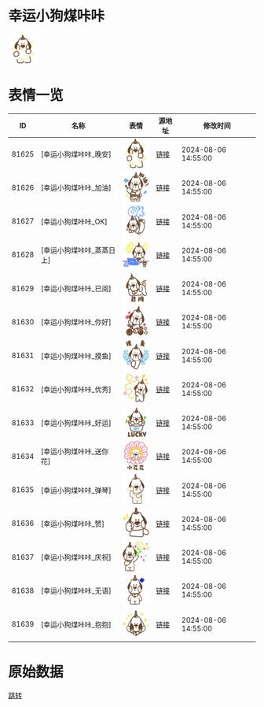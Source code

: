 # 幸运小狗煤咔咔

<img src="./cover.png" height="60" alt="cover" />

# 表情一览

|ID|名称|表情|源地址|修改时间|
|----|----|----|----|----|
|81625|[幸运小狗煤咔咔_晚安]|<img src="./pic/081625_%5B幸运小狗煤咔咔_晚安%5D.png" height="60" alt="晚安"/>|[链接](https://i0.hdslb.com/bfs/garb/bf1f0377914c6ab86eff90a370b42d587a8cf33c.png)|2024-08-06 14:55:00|
|81626|[幸运小狗煤咔咔_加油]|<img src="./pic/081626_%5B幸运小狗煤咔咔_加油%5D.png" height="60" alt="加油"/>|[链接](https://i0.hdslb.com/bfs/garb/6f4ce9d72e3a0f37b4786cb072f92bb4b67f6b7f.png)|2024-08-06 14:55:00|
|81627|[幸运小狗煤咔咔_OK]|<img src="./pic/081627_%5B幸运小狗煤咔咔_OK%5D.png" height="60" alt="OK"/>|[链接](https://i0.hdslb.com/bfs/garb/7da8b3caf14d04053b456bcd1602f8b33e0e1529.png)|2024-08-06 14:55:00|
|81628|[幸运小狗煤咔咔_蒸蒸日上]|<img src="./pic/081628_%5B幸运小狗煤咔咔_蒸蒸日上%5D.png" height="60" alt="蒸蒸日上"/>|[链接](https://i0.hdslb.com/bfs/garb/e9391c0e78b033a9af91ba021c9e255373f4da2a.png)|2024-08-06 14:55:00|
|81629|[幸运小狗煤咔咔_已阅]|<img src="./pic/081629_%5B幸运小狗煤咔咔_已阅%5D.png" height="60" alt="已阅"/>|[链接](https://i0.hdslb.com/bfs/garb/d465572bd281b177d5447614b7e1a4a94f4fe0d7.png)|2024-08-06 14:55:00|
|81630|[幸运小狗煤咔咔_你好]|<img src="./pic/081630_%5B幸运小狗煤咔咔_你好%5D.png" height="60" alt="你好"/>|[链接](https://i0.hdslb.com/bfs/garb/b8518485cfb31a2b6b642245aa8ba108dd0f4647.png)|2024-08-06 14:55:00|
|81631|[幸运小狗煤咔咔_摸鱼]|<img src="./pic/081631_%5B幸运小狗煤咔咔_摸鱼%5D.png" height="60" alt="摸鱼"/>|[链接](https://i0.hdslb.com/bfs/garb/dad3d305063e74ca06eb1602a2e7d38ee4adce8f.png)|2024-08-06 14:55:00|
|81632|[幸运小狗煤咔咔_优秀]|<img src="./pic/081632_%5B幸运小狗煤咔咔_优秀%5D.png" height="60" alt="优秀"/>|[链接](https://i0.hdslb.com/bfs/garb/c3a87e28b63c240a24d2e41163702123d37a5669.png)|2024-08-06 14:55:00|
|81633|[幸运小狗煤咔咔_好运]|<img src="./pic/081633_%5B幸运小狗煤咔咔_好运%5D.png" height="60" alt="好运"/>|[链接](https://i0.hdslb.com/bfs/garb/96e85ed6fd9ce94f6d7c1ac9e849e0285c2abca4.png)|2024-08-06 14:55:00|
|81634|[幸运小狗煤咔咔_送你花]|<img src="./pic/081634_%5B幸运小狗煤咔咔_送你花%5D.png" height="60" alt="送你花"/>|[链接](https://i0.hdslb.com/bfs/garb/79e0a6243dd9eed64cb58cb8597f25f967ad5003.png)|2024-08-06 14:55:00|
|81635|[幸运小狗煤咔咔_弹琴]|<img src="./pic/081635_%5B幸运小狗煤咔咔_弹琴%5D.png" height="60" alt="弹琴"/>|[链接](https://i0.hdslb.com/bfs/garb/2073556ba595b4a0653a2c6b1d5fe3cddd751d78.png)|2024-08-06 14:55:00|
|81636|[幸运小狗煤咔咔_赞]|<img src="./pic/081636_%5B幸运小狗煤咔咔_赞%5D.png" height="60" alt="赞"/>|[链接](https://i0.hdslb.com/bfs/garb/8a75e71dbd1530469cf34efd1b59eaf9563e7fb7.png)|2024-08-06 14:55:00|
|81637|[幸运小狗煤咔咔_庆祝]|<img src="./pic/081637_%5B幸运小狗煤咔咔_庆祝%5D.png" height="60" alt="庆祝"/>|[链接](https://i0.hdslb.com/bfs/garb/aa7710fa15fdd3a27916e4bb9c33da5795ad999f.png)|2024-08-06 14:55:00|
|81638|[幸运小狗煤咔咔_无语]|<img src="./pic/081638_%5B幸运小狗煤咔咔_无语%5D.png" height="60" alt="无语"/>|[链接](https://i0.hdslb.com/bfs/garb/afaa85824fd651bceb80692ec480d7d1932a8337.png)|2024-08-06 14:55:00|
|81639|[幸运小狗煤咔咔_抱抱]|<img src="./pic/081639_%5B幸运小狗煤咔咔_抱抱%5D.png" height="60" alt="抱抱"/>|[链接](https://i0.hdslb.com/bfs/garb/6c4491eb6b6fe4140c0a3717931e650e5e75a7db.png)|2024-08-06 14:55:00|

# 原始数据

[跳转](./raw.json)

